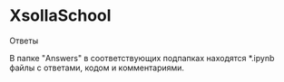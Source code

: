 # XsollaSchool
Ответы

В папке "Answers" в соответствующих подпапках находятся *.ipynb файлы с ответами, кодом и комментариями.
